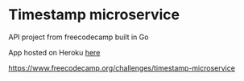 # Timestamp microservice

API project from freecodecamp built in Go

App hosted on Heroku [here](https://timestamp-go.herokuapp.com/)

https://www.freecodecamp.org/challenges/timestamp-microservice